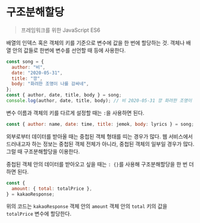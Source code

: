 # 구조분해할당

> 프레임워크를 위한 JavaScript ES6

배열의 인덱스 혹은 객체의 키를 기준으로 변수에 값을 한 번에 할당하는 것.
객체나 배열 안의 값들로 한번에 변수를 선언할 때 등에 사용한다.

```js
const song = {
  author: "비",
  date: "2020-05-31",
  title: "깡",
  body: "화려한 조명이 나를 감싸네",
};
const { author, date, title, body } = song;
console.log(author, date, title, body); // 비 2020-05-31 깡 화려한 조명이 나를 감싸네
```

변수 이름과 객체의 키를 다르게 설정할 때는 `:`을 사용하면 된다.

```js
const { author: name, date: time, title: jemok, body: lyrics } = song;
```

외부로부터 데이터를 받아올 때는 중첩된 객체 형태를 띠는 경우가 많다.
웹 서비스에서 드러내고자 하는 정보는 중첩된 객체 전체가 아니라, 중첩된 객체의 일부일 경우가 많다.
그럴 때 구조분해할당을 이용한다.

중첩된 객체 안의 데이터를 받아오고 싶을 때는 `: {}`를 사용해 구조분해할당을 한 번 더 하면 된다.

```js
const {
  amount: { total: totalPrice },
} = kakaoResponse;
```

위의 코드는 `kakaoResponse` 객체 안의 `amount` 객체 안의 `total` 키의 값을 `totalPrice` 변수에 할당한다.
